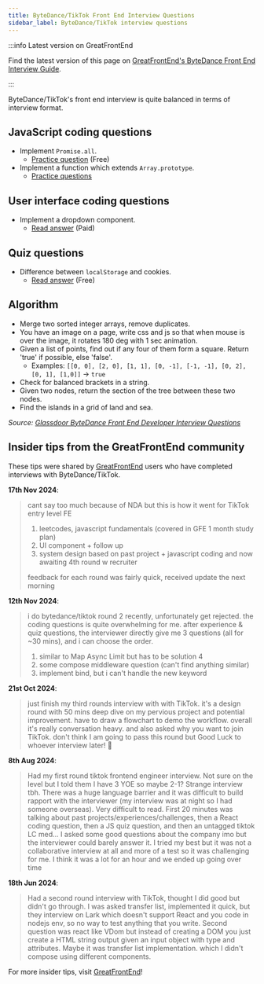 ```yaml
---
title: ByteDance/TikTok Front End Interview Questions
sidebar_label: ByteDance/TikTok interview questions
---
```


:::info Latest version on GreatFrontEnd

Find the latest version of this page on [GreatFrontEnd's ByteDance Front End Interview Guide](https://www.greatfrontend.com/interviews/company/bytedance/questions-guides?utm_source=frontendinterviewhandbook&utm_medium=referral&gnrs=frontendinterviewhandbook).

:::

ByteDance/TikTok's front end interview is quite balanced in terms of interview format.

## JavaScript coding questions

- Implement `Promise.all`.
  - [Practice question](https://www.greatfrontend.com/questions/javascript/promise-all?utm_source=frontendinterviewhandbook&utm_medium=referral&gnrs=frontendinterviewhandbook) (Free)
- Implement a function which extends `Array.prototype`.
  - [Practice questions](https://www.greatfrontend.com/questions?utm_source=frontendinterviewhandbook&utm_medium=referral&gnrs=frontendinterviewhandbook)

## User interface coding questions

- Implement a dropdown component.
  - [Read answer](https://www.greatfrontend.com/questions/system-design/dropdown-menu?utm_source=frontendinterviewhandbook&utm_medium=referral&gnrs=frontendinterviewhandbook) (Paid)

## Quiz questions

- Difference between `localStorage` and cookies.
  - [Read answer](https://www.greatfrontend.com/questions/quiz/describe-the-difference-between-a-cookie-sessionstorage-and-localstorage?utm_source=frontendinterviewhandbook&utm_medium=referral&gnrs=frontendinterviewhandbook) (Free)

## Algorithm

- Merge two sorted integer arrays, remove duplicates.
- You have an image on a page, write css and js so that when mouse is over the image, it rotates 180 deg with 1 sec animation.
- Given a list of points, find out if any four of them form a square. Return 'true' if possible, else 'false'.
  - Examples: `[[0, 0], [2, 0], [1, 1], [0, -1], [-1, -1], [0, 2], [0, 1], [1,0]]` -> `true`
- Check for balanced brackets in a string.
- Given two nodes, return the section of the tree between these two nodes.
- Find the islands in a grid of land and sea.

_Source: [Glassdoor ByteDance Front End Developer Interview Questions](https://www.glassdoor.sg/Interview/ByteDance-Front-End-Developer-Interview-Questions-EI_IE1624196.0,9_KO10,29.htm)_

## Insider tips from the GreatFrontEnd community

These tips were shared by [GreatFrontEnd](https://www.greatfrontend.com/?utm_source=frontendinterviewhandbook&utm_medium=referral&gnrs=frontendinterviewhandbook) users who have completed interviews with ByteDance/TikTok.

**17th Nov 2024**:

> cant say too much because of NDA but this is how it went for TikTok entry level FE
>
> 1. leetcodes, javascript fundamentals (covered in GFE 1 month study plan)
> 2. UI component + follow up
> 3. system design based on past project + javascript coding and now awaiting 4th round w recruiter
>
> feedback for each round was fairly quick, received update the next morning

**12th Nov 2024**:

> i do bytedance/tiktok round 2 recently, unfortunately get rejected. the coding questions is quite overwhelming for me. after experience & quiz questions, the interviewer directly give me 3 questions (all for ~30 mins), and i can choose the order.
>
> 1. similar to Map Async Limit but has to be solution 4
> 2. some compose middleware question (can't find anything similar)
> 3. implement bind, but i can't handle the new keyword

**21st Oct 2024**:

> just finish my third rounds interview with with TikTok. it's a design round with 50 mins deep dive on my pervious project and potential improvement. have to draw a flowchart to demo the workflow. overall it's really conversation heavy. and also asked why you want to join TikTok. don't think I am going to pass this round but Good Luck to whoever interview later! 🙏

**8th Aug 2024**:

> Had my first round tiktok frontend engineer interview. Not sure on the level but I told them I have 3 YOE so maybe 2-1? Strange interview tbh. There was a huge language barrier and it was difficult to build rapport with the interviewer (my interview was at night so I had someone overseas). Very difficult to read. First 20 minutes was talking about past projects/experiences/challenges, then a React coding question, then a JS quiz question, and then an untagged tiktok LC med... I asked some good questions about the company imo but the interviewer could barely answer it. I tried my best but it was not a collaborative interview at all and more of a test so it was challenging for me. I think it was a lot for an hour and we ended up going over time

**18th Jun 2024**:

> Had a second round interview with TikTok, thought I did good but didn't go through. I was asked transfer list, implemented it quick, but they interview on Lark which doesn't support React and you code in nodejs env, so no way to test anything that you write. Second question was react like VDom but instead of creating a DOM you just create a HTML string output given an input object with type and attributes. Maybe it was transfer list implementation. which I didn't compose using different components.

For more insider tips, visit [GreatFrontEnd](https://www.greatfrontend.com/?utm_source=frontendinterviewhandbook&utm_medium=referral&gnrs=frontendinterviewhandbook)!
